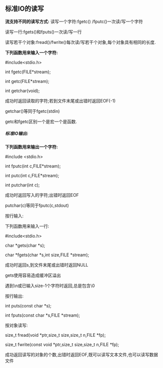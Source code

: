 ## 标准IO的读写

**流支持不同的读写方式:**
读写一个字符:fgetc() /fputc()一次读/写一个字符

读写一行:fgets()和fputs()一次读/写一行

读写若干个对象:fread()/fwrite()每次读/写若干个对象,每个对象具有相同的长度.

**下列函数用来输入一个字符:**

#include<stdio.h>

int fgetc(FILE*stream);

int getc(FILE*stream);

int getchar(void);

成功时返回读取的字符;若到文件末尾或出错时返回EOF(-1)

getchar()等同于fgetc(stdin)

getc和fgetc区别一个是宏一个是函数.

##### 标准IO输出:

**下列函数用来输出一个字符:**

#include <stdio.h>

int fputc(int c,FILE*stream);

int putc(int c,FILE*stream);

int putchar(int c);

成功时返回写入的字符;出错时返回EOF

putchar(c)等同于fputc(c,stdout)



按行输入:

下列函数用来输入一行:

#include<stdio.h>

char *gets(char *s);

char *fgets(char *s,int size,FILE *stream);

成功时返回s,到文件末尾或出错时返回NULL

gets使用容易造成缓冲区溢出

遇到\n或已输入size-1个字符时返回,总是包含\0



按行输出:

int puts(const char *s);

int fputs(const char *s,FILE *stream);





按对象读写:

size_t fread(void *ptr,size_t size,size_t n,FILE *fp);

size_t fwrite(const void *ptr,size_t size,size_t n,FILE *fp);

成功返回读写的对象的个数,出错时返回EOF,既可以读写文本文件,也可以读写数据文件